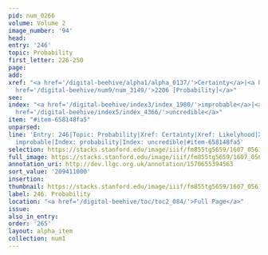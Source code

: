 ```yaml
---
pid: num_0266
volume: Volume 2
image_number: '94'
head:
entry: '246'
topic: Probability
first_letter: 226-250
page:
add:
xref: "<a href='/digital-beehive/alpha1/alpha_0137/'>Certainty</a>|<a href='/digital-beehive/alpha3/alpha_0543/'>Likelyhood</a>|<a
  href='/digital-beehive/num9/num_3149/'>2206 [Probability]</a>"
see:
index: "<a href='/digital-beehive/index3/index_1980/'>improbable</a>|<a href='/digital-beehive/index4/index_3169/'>probability</a>|<a
  href='/digital-beehive/index5/index_4366/'>uncredible</a>"
item: "#item-658148fa5"
unparsed:
line: 'Entry: 246|Topic: Probability|Xref: Certainty|Xref: Likelyhood|Xref: 2206 [Probability]|Index:
  improbable|Index: probability|Index: uncredible|#item-658148fa5'
selection: https://stacks.stanford.edu/image/iiif/fm855tg5659/1607_0561/794,1000,3039,772/full/0/default.jpg
full_image: https://stacks.stanford.edu/image/iiif/fm855tg5659/1607_0561/full/full/0/default.jpg
annotation_uri: http://dev.llgc.org.uk/annotation/1570655394563
sort_value: '209411000'
insertion:
thumbnail: https://stacks.stanford.edu/image/iiif/fm855tg5659/1607_0561/794,1000,600,180/250,/0/default.jpg
label: 246. Probability
location: "<a href='/digital-beehive/toc/toc2_084/'>Full Page</a>"
issue:
also_in_entry:
order: '265'
layout: alpha_item
collection: num1
---
```

